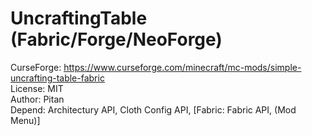 # UncraftingTable (Fabric/Forge/NeoForge)

CurseForge: https://www.curseforge.com/minecraft/mc-mods/simple-uncrafting-table-fabric
<br />
License: MIT
<br />
Author: Pitan
<br />
Depend: Architectury API, Cloth Config API, [Fabric: Fabric API, (Mod Menu)]
<br />
